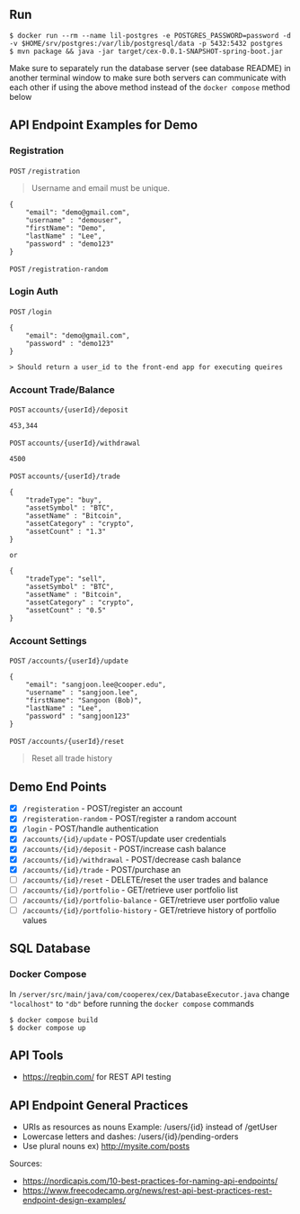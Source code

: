 ## Run

```
$ docker run --rm --name lil-postgres -e POSTGRES_PASSWORD=password -d -v $HOME/srv/postgres:/var/lib/postgresql/data -p 5432:5432 postgres
$ mvn package && java -jar target/cex-0.0.1-SNAPSHOT-spring-boot.jar
```
Make sure to separately run the database server (see database README) in another terminal window to make sure both servers can communicate with each other if using the above method instead of the ```docker compose``` method below

## API Endpoint Examples for Demo

### Registration
`POST` `/registration`
> Username and email must be unique. 

```
{
	"email": "demo@gmail.com",
	"username" : "demouser",
	"firstName": "Demo",
	"lastName" : "Lee",
	"password" : "demo123"
}
```

`POST` `/registration-random`


### Login Auth
`POST` `/login`
```
{
	"email": "demo@gmail.com",
	"password" : "demo123"
}

> Should return a user_id to the front-end app for executing queires
```

### Account Trade/Balance
`POST` `accounts/{userId}/deposit`
```
453,344
```

`POST` `accounts/{userId}/withdrawal`
```
4500
```

`POST` `accounts/{userId}/trade`
```
{
	"tradeType": "buy",
	"assetSymbol" : "BTC",
	"assetName" : "Bitcoin",
	"assetCategory" : "crypto",
	"assetCount" : "1.3"
}

or

{
	"tradeType": "sell",
	"assetSymbol" : "BTC",
	"assetName" : "Bitcoin",
	"assetCategory" : "crypto",
	"assetCount" : "0.5"
}

```

### Account Settings
`POST` `/accounts/{userId}/update`
```
{
	"email": "sangjoon.lee@cooper.edu",
	"username" : "sangjoon.lee",
	"firstName": "Sangoon (Bob)",
	"lastName" : "Lee",
	"password" : "sangjoon123"
}
```

`POST` `/accounts/{userId}/reset`
> Reset all trade history

## Demo End Points
- [x] `/registeration` - POST/register an account
- [x] `/registeration-random` - POST/register a random account
- [x] `/login` - POST/handle authentication
- [x] `/accounts/{id}/update` - POST/update user credentials
- [x] `/accounts/{id}/deposit` - POST/increase cash balance
- [x] `/accounts/{id}/withdrawal` - POST/decrease cash balance
- [x] `/accounts/{id}/trade` - POST/purchase an
- [ ] `/accounts/{id}/reset` - DELETE/reset the user trades and balance
- [ ] `/accounts/{id}/portfolio` - GET/retrieve user portfolio list
- [ ] `/accounts/{id}/portfolio-balance` - GET/retrieve user portfolio value
- [ ] `/accounts/{id}/portfolio-history` - GET/retrieve history of portfolio values 
## SQL Database

### Docker Compose
In ```/server/src/main/java/com/cooperex/cex/DatabaseExecutor.java``` change ```"localhost"``` to ```"db"``` before running the ```docker compose``` commands

```agsl
$ docker compose build
$ docker compose up
```

## API Tools
- https://reqbin.com/ for REST API testing

## API Endpoint General Practices
- URIs as resources as nouns Example: /users/{id} instead of /getUser
- Lowercase letters and dashes: /users/{id}/pending-orders
- Use plural nouns ex) http://mysite.com/posts

Sources:
- https://nordicapis.com/10-best-practices-for-naming-api-endpoints/
- https://www.freecodecamp.org/news/rest-api-best-practices-rest-endpoint-design-examples/
